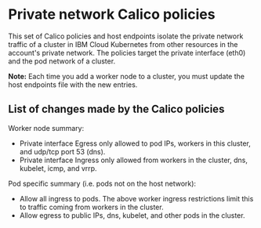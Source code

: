 # Private network Calico policies

This set of Calico policies and host endpoints isolate the private network traffic of a cluster in IBM Cloud Kubernetes from other resources in the account's private network. The policies target the private interface (eth0) and the pod network of a cluster.

**Note:** Each time you add a worker node to a cluster, you must update the host endpoints file with the new entries.

## List of changes made by the Calico policies

Worker node summary:
 - Private interface Egress only allowed to pod IPs, workers in this cluster, and udp/tcp port 53 (dns).
 - Private interface Ingress only allowed from workers in the cluster, dns, kubelet, icmp, and vrrp.

Pod specific summary (i.e. pods not on the host network):
 - Allow all ingress to pods. The above worker ingress restrictions limit this to traffic coming from workers in the cluster.
 - Allow egress to public IPs, dns, kubelet, and other pods in the cluster.